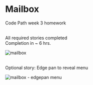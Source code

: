 # Mailbox
Code Path week 3 homework


<br>
All required stories completed
<br>
Completion in ~ 6 hrs.
<br>

![mailbox](https://cloud.githubusercontent.com/assets/6571805/6315906/368f8184-b9c6-11e4-9cf4-e58a6b23af9b.gif)


<br>
Optional story:
Edge pan to reveal menu


![mailbox - edgepan menu](https://cloud.githubusercontent.com/assets/6571805/6316472/ca9a97c2-b9dc-11e4-9ffe-632deb5c9f2b.gif)
